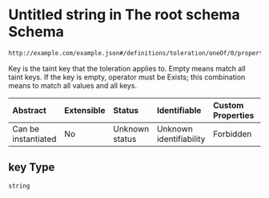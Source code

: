# Untitled string in The root schema Schema

```txt
http://example.com/example.json#/definitions/toleration/oneOf/0/properties/key
```

Key is the taint key that the toleration applies to. Empty means match all taint keys. If the key is empty, operator must be Exists; this combination means to match all values and all keys.

| Abstract            | Extensible | Status         | Identifiable            | Custom Properties | Additional Properties | Access Restrictions | Defined In                                                        |
| :------------------ | :--------- | :------------- | :---------------------- | :---------------- | :-------------------- | :------------------ | :---------------------------------------------------------------- |
| Can be instantiated | No         | Unknown status | Unknown identifiability | Forbidden         | Allowed               | none                | [values.schema.json\*](values.schema.json "open original schema") |

## key Type

`string`
